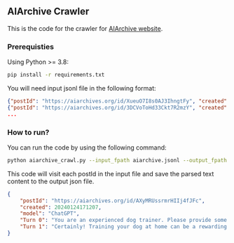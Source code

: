 ## AIArchive Crawler
This is the code for the crawler for <a href="https://aiarchives.org/">AIArchive website</a>. 

### Prerequisties
Using Python >= 3.8:
```bash
pip install -r requirements.txt
```

You will need input jsonl file in the following format:
```json
{"postId": "https://aiarchives.org/id/XueuO7I8s0AJ3IhngtFy", "created": 20241103225454}
{"postId": "https://aiarchives.org/id/3DCVoToHd33Ckt7R2mzY", "created": 20241103225320}
...
```

### How to run?
You can run the code by using the following command:
```bash
python aiarchive_crawl.py --input_fpath aiarchive.jsonl --output_fpath aiarchive_parsed.jsonl
```

This code will visit each postId in the input file and save the parsed text content to the output json file.
```json
{
    "postId": "https://aiarchives.org/id/AXyMRUssrmrHIIj4fJFc",
    "created": 20240124171207,
    "model": "ChatGPT",
    "Turn 0": "You are an experienced dog trainer. Please provide some best tips to someone who has never trained dogs to begin training their own dog. Provide step-by-step instructions on how to begin training their dog at home. Some of the instructions should include: potty training and basic commands.”",
    "Turn 1": "Certainly! Training your dog at home can be a rewarding experience. Here are some step-by-step instructions on how to begin training your dog, including potty training and basic commands:\n1. Start with Basic Commands:\nBegin with basic commands like \"sit,\" \"stay,\" \"come,\" and \"heel.\" These commands are essential for your dog's safety and behavior.\n2. Use Positive Reinforcement:\nPositive reinforcement is crucial in dog training. Reward your dog with treats, praise, and affection when they perform the desired behavior. This encourages them to repeat it.\n3. Consistency is Key:\nBe consistent with your commands and rewards. Use the same words and gestures each time, so your dog understands what you expect.\n4. Set a Routine:\nDogs thrive on routine. Establish a daily schedule for feeding, potty breaks, and training sessions. This helps them predict what's expected and when.\n5. Potty Training:\nFor potty training, take your dog outside:\nAfter waking up in the"
}
```